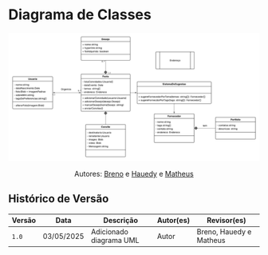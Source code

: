 # Diagrama de Classes

![Diagrama de classes](./assets/diagrama-de-classes.png)
<center> Autores: <a href="http://github.com/brenob6">Breno</a> e <a href="https://github.com/HauedyWS" target = "_blank">Hauedy</a> e <a href="https://github.com/Ninja-Haiyai">Matheus</a> </center>

## Histórico de Versão

| Versão | Data | Descrição | Autor(es) | Revisor(es) |
| ------ | ---- | --------- | --------- | ---------- |
| `1.0`  |03/05/2025 | Adicionado diagrama UML | Autor | Breno, Hauedy e Matheus |
